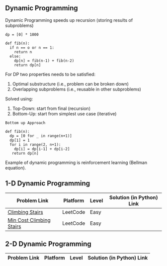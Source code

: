 ## Dynamic Programming

Dynamic Programming speeds up recursion (storing results of subproblems)

```
dp = [0] * 1000

def fib(n):
  if n == o or n == 1:
    return n
  else:
    dp[n] = fib(n-1) + fib(n-2)
    return dp[n]
```
For DP two properties needs to be satisfied:
1. Optimal substructure (i.e., problem can be broken down)
2. Overlapping subproblems (i.e., reusable in other subproblems)

Solved using:
1. Top-Down: start from final (recursion)
2. Bottom-Up: start from simplest use case (iterative)

```
Bottom up Approach

def fib(n):
  dp = [0 for _ in range(n+1)]
  dp[1] = 1
  for i in range(2, n+1):
    dp[i] = dp[i-1] + dp[i-2]
   return dp[n]
```
Example of dynamic programming is reinforcement learning (Bellman equation).

## 1-D Dynamic Programming

| Problem Link | Platform | Level | Solution (in Python) Link |
| --- | --- | --- | --- |
| [Climbing Stairs](https://leetcode.com/problems/climbing-stairs/) | LeetCode | Easy
| [Min Cost Climbing Stairs](https://leetcode.com/problems/min-cost-climbing-stairs/) | LeetCode | Easy

## 2-D Dynamic Programming

| Problem Link | Platform | Level | Solution (in Python) Link |
| --- | --- | --- | --- |
